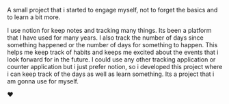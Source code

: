 A small project that i started to engage myself, not to forget the basics and to learn a bit more.

I use notion for keep notes and tracking many things. Its been a platform that I have used for many years. I also track the number of days since something happened or the number of days for something to happen. This helps me keep track of habits and keeps me excited about the events that i look forward for in the future.
I could use any other tracking application or counter application but i just prefer notion, so i developed this project where i can keep track of the days as well as learn something. Its a project that i am gonna use for myself. 

❤️
